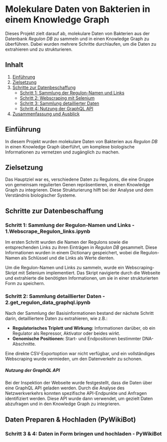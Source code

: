 # Molekulare Daten von Bakterien in einem Knowledge Graph

Dieses Projekt zielt darauf ab, molekulare Daten von Bakterien aus der Datenbank *Regulon DB* zu sammeln und in einen Knowledge Graph zu überführen. Dabei wurden mehrere Schritte durchlaufen, um die Daten zu extrahieren und zu strukturieren.

## Inhalt

1. [Einführung](#einführung)
2. [Zielsetzung](#zielsetzung)
3. [Schritte zur Datenbeschaffung](#schritte-zur-datenbeschaffung)
   - [Schritt 1: Sammlung der Regulon-Namen und Links](#schritt-1-sammlung-der-regulon-namen-und-links)
   - [Schritt 2: Webscraping mit Selenium](#schritt-2-webscraping-mit-selenium)
   - [Schritt 3: Sammlung detaillierter Daten](#schritt-3-sammlung-detaillierter-daten)
   - [Schritt 4: Nutzung der GraphQL API](#schritt-4-nutzung-der-graphql-api)
4. [Zusammenfassung und Ausblick](#zusammenfassung-und-ausblick)

## Einführung

In diesem Projekt wurden molekulare Daten von Bakterien aus *Regulon DB* in einen Knowledge Graph überführt, um komplexe biologische Informationen zu vernetzen und zugänglich zu machen.

## Zielsetzung

Das Hauptziel war es, verschiedene Daten zu Regulons, die eine Gruppe von gemeinsam regulierten Genen repräsentieren, in einen Knowledge Graph zu integrieren. Diese Strukturierung hilft bei der Analyse und dem Verständnis biologischer Systeme.

## Schritte zur Datenbeschaffung

### Schritt 1: Sammlung der Regulon-Namen und Links - 1.Webscrape_Regulon_links.ipynb

Im ersten Schritt wurden die Namen der Regulons sowie die entsprechenden Links zu ihren Einträgen in *Regulon DB* gesammelt. Diese Informationen wurden in einem Dictionary gespeichert, wobei die Regulon-Namen als Schlüssel und die Links als Werte dienten.

Um die Regulon-Namen und Links zu sammeln, wurde ein Webscraping-Skript mit Selenium implementiert. Das Skript navigierte durch die Webseite und extrahierte die benötigten Informationen, um sie in einer strukturierten Form zu speichern.

### Schritt 2: Sammlung detaillierter Daten - 2.get_regulon_data_graphql.ipynb

Nach der Sammlung der Basisinformationen bestand der nächste Schritt darin, detailliertere Daten zu extrahieren, wie z.B.:
- **Regulatorisches Triplett und Wirkung:** Informationen darüber, ob ein Regulator als Repressor, Aktivator oder beides wirkt.
- **Genomische Positionen:** Start- und Endpositionen bestimmter DNA-Abschnitte.

Eine direkte CSV-Exportoption war nicht verfügbar, und ein vollständiges Webscraping wurde vermieden, um den Datenverkehr zu schonen.

##### Nutzung der GraphQL API

Bei der Inspektion der Webseite wurde festgestellt, dass die Daten über eine GraphQL API geladen werden. Durch die Analyse des Netzwerkverkehrs konnten spezifische API-Endpunkte und Anfragen identifiziert werden. Diese API wurde dann verwendet, um gezielt Daten abzufragen und in den Knowledge Graph zu integrieren.

## Daten Preparen & Hochladen (PyWikiBot)
### Schritt 3 & 4: Daten in Form bringen und hochladen - PyWikiBot



